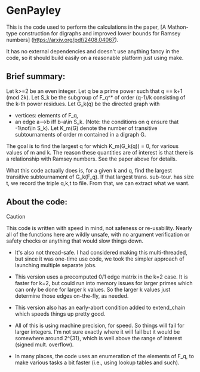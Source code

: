 # GenPayley

This is the code used to perform the calculations in the paper,
[A Mathon-type construction for digraphs and improved lower bounds for Ramsey numbers]
(https://arxiv.org/pdf/2408.04067).

It has no external dependencies and doesn't use anything fancy in the code,
so it should build easily on a reasonable platform just using make.


##    Brief summary:


Let k>=2 be an even integer. Let q be a prime power such that
       q == k+1 (mod 2k).
Let S_k be the subgroup of F_q^* of order (q-1)/k consisting of 
the k-th power residues. 
Let G_k(q) be the directed graph with 
 * vertices: elements of F_q,
 * an edge a-->b iff b-a\in S_k.
(Note: the conditions on q ensure that -1\not\in S_k).
Let K_m(G) denote the number of transitive subtournaments of order m
contained in a digraph G.

The goal is to find the largest q for which K_m(G_k(q)) = 0,
for various values of m and k. The reason these quantities are of 
interest is that there is a relationship with Ramsey numbers. See the paper
above for details. 

What this code actually does is, for a given k and q, find the largest 
transitive subtournament of G_k(F_q). If that largest trans. sub-tour. has
size t, we record the triple q,k,t to file. From that, we can extract what
we want.
	

##    About the code:

> [!CAUTION]
> This code is written with speed in mind, not safeness or re-usability.
> Nearly all of the functions here are wildly unsafe, with no argument verification
> or safety checks or anything that would slow things down.

* It's also not thread-safe. I had considered making this multi-threaded,
but since it was one-time use code, we took the simpler approach of launching
multiple separate jobs.

* This version uses a precomputed 0/1 edge matrix in the k=2 case.
It is faster for k=2, but could run into memory issues for larger primes 
which can only be done for larger k values. So the larger k values just determine
those edges on-the-fly, as needed.

* This version also has an early-abort condition added to extend_chain which speeds 
things up pretty good.

* All of this is using machine precision, for speed. So things will fail for larger
integers. I'm not sure exactly where it will fail but it would be somewhere around
2^{31}, which is well above the range of interest (signed mult. overflow). 

* In many places, the code uses an enumeration of the elements of F_q, to make various tasks
a bit faster (i.e., using lookup tables and such).
